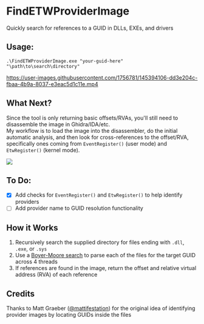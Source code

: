 # FindETWProviderImage
Quickly search for references to a GUID in DLLs, EXEs, and drivers

## Usage:
```
.\FindETWProviderImage.exe "your-guid-here" "\path\to\search\directory"
```
https://user-images.githubusercontent.com/1756781/145394106-dd3e204c-fbaa-4b9a-8037-e3eac5d1c11e.mp4

## What Next?
Since the tool is only returning basic offsets/RVAs, you'll still need to disassemble the image in Ghidra/IDA/etc.  
My workflow is to load the image into the disassembler, do the initial automatic analysis, and then look for cross-references to the offset/RVA, specifically ones coming from `EventRegister()` (user mode) and `EtwRegister()` (kernel mode).

![](https://user-images.githubusercontent.com/1756781/145055293-a8967d22-32c4-4744-bc8a-f3c16c570950.png)

## To Do:
- [X] Add checks for `EventRegister()` and `EtwRegister()` to help identify providers
- [ ] Add provider name to GUID resolution functionality

## How it Works
1. Recursively search the supplied directory for files ending with `.dll`, `.exe`, or `.sys`
2. Use a [Boyer-Moore search](https://en.wikipedia.org/wiki/Boyer%E2%80%93Moore_string-search_algorithm) to parse each of the files for the target GUID across 4 threads
3. If references are found in the image, return the offset and relative virtual address (RVA) of each reference

## Credits
Thanks to Matt Graeber ([@mattifestation](https://twitter.com/mattifestation)) for the original idea of identifying provider images by locating GUIDs inside the files
